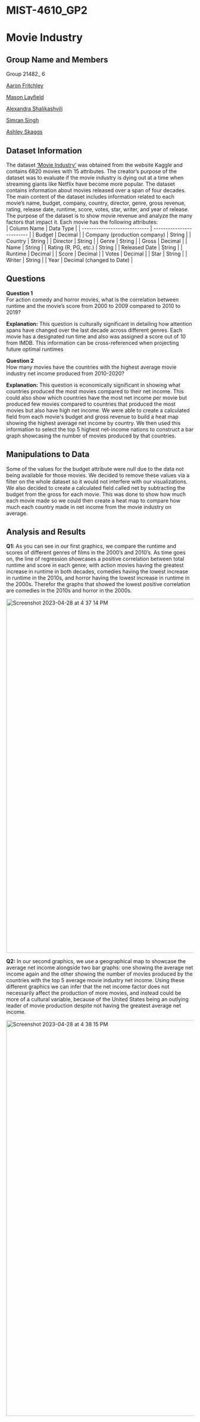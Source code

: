 # MIST-4610_GP2

# Movie Industry

## Group Name and Members

Group 21482_ 6

[Aaron Fritchley](https://github.com/aafritch/MIST-4610_GP2)

[Mason Layfield](https://github.com/MasontLayfield/Tableau-Group-Project-MIST4610)

[Alexandra Shalikashvili](https://github.com/als94377/4610_project-2)

[Simran Singh](https://github.com/simranhk/MIST4610-Project-2)

[Ashley Skaggs](https://github.com/skaggsashley1/4610_Project2)

## Dataset Information 

The dataset [‘Movie Industry’](https://www.kaggle.com/datasets/danielgrijalvas/movies) was obtained from the website Kaggle and contains 6820 movies with 15 attributes. The creator’s purpose of the dataset was to evaluate if the movie industry is dying out at a time when streaming giants like Netflix have become more popular. The dataset contains information about movies released over a span of four decades. The main content of the dataset includes information related to each movie’s name, budget, company, country, director, genre, gross revenue, rating, release date, runtime, score, votes, star, writer, and year of release. The purpose of the dataset is to show movie revenue and analyze the many factors that impact it. Each movie has the following attributes: <br />
| Column Name                  | Data Type                 |
| ---------------------------- | ------------------------- |
| Budget                       | Decimal                   |
| Company (production company) | String                    |
| Country                      | String                    |
| Director                     | String                    |
| Genre                        | String                    |
| Gross                        | Decimal                   |
| Name                         | String                    |
| Rating (R, PG, etc.)         | String                    |
| Released Date                | String                    |
| Runtime                      | Decimal                   |
| Score                        | Decimal                   |
| Votes                        | Decimal                   |
| Star                         | String                    |
| Writer                       | String                    |
| Year                         | Decimal (changed to Date) |

## Questions

**Question 1**<br />
For action comedy and horror movies, what is the correlation between runtime and the movie’s score from 2000 to 2009 compared to 2010 to 2019? <br />

**Explanation:** This question is culturally significant in detailing how attention spans have changed over the last decade across different genres. Each movie has a designated run time and also was assigned a score out of 10 from IMDB. This information can be cross-referenced when projecting future optimal runtimes<br />

**Question 2**<br />
How many movies have the countries with the highest average movie industry net income produced from 2010-2020? <br />

**Explanation:** This question is economically significant in showing what countries produced the most movies compared to their net income. This could also show which countries have the most net income per movie but produced few movies compared to countries that produced the most movies but also have high net income. We were able to create a calculated field from each movie's budget and gross revenue to build a heat map showing the highest average net income by country. We then used this information to select the top 5 highest net-income nations to construct a bar graph showcasing the number of movies produced by that countries. <br />


## Manipulations to Data
Some of the values for the budget attribute were null due to the data not being available for those movies. We decided to remove these values via a filter on the whole dataset so it would not interfere with our visualizations. We also decided to create a calculated field called net by subtracting the budget from the gross for each movie. This was done to show how much each movie made so we could then create a heat map to compare how much each country made in net income from the movie industry on average. <br />


## Analysis and Results
**Q1:** As you can see in our first graphics, we compare the runtime and scores of different genres of films in the 2000’s and 2010’s. As time goes on, the line of regression showcases a positive correlation between total runtime and score in each genre; with action movies having the greatest increase in runtime in both decades, comedies having the lowest increase in runtime in the 2010s, and horror having the lowest increase in runtime in the 2000s. Therefor the graphs that showed the lowest positive correlation are comedies in the 2010s and horror in the 2000s. <br />

<img width="949" alt="Screenshot 2023-04-28 at 4 37 14 PM" src="https://user-images.githubusercontent.com/128408107/235249715-b4556ed9-0464-432a-8d25-ed42cc9a3855.png">

**Q2:** In our second graphics, we use a geographical map to showcase the average net income alongside two bar graphs: one showing the average net income again and the other showing the number of movies produced by the countries with the top 5 average movie industry net income. Using these different graphics we can infer that the net income factor does not necessarily affect the production of more movies, and instead could be more of a cultural variable, because of the United States being an outlying leader of movie production despite not having the greatest average net income. <br />

<img width="1061" alt="Screenshot 2023-04-28 at 4 38 15 PM" src="https://user-images.githubusercontent.com/128408107/235249807-c81bbe16-3b20-4466-aa6b-649f0658bbbb.png">

